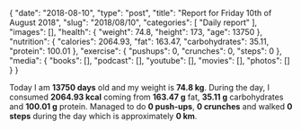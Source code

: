 {
    "date": "2018-08-10",
    "type": "post",
    "title": "Report for Friday 10th of August 2018",
    "slug": "2018\/08\/10",
    "categories": [
        "Daily report"
    ],
    "images": [],
    "health": {
        "weight": 74.8,
        "height": 173,
        "age": 13750
    },
    "nutrition": {
        "calories": 2064.93,
        "fat": 163.47,
        "carbohydrates": 35.11,
        "protein": 100.01
    },
    "exercise": {
        "pushups": 0,
        "crunches": 0,
        "steps": 0
    },
    "media": {
        "books": [],
        "podcast": [],
        "youtube": [],
        "movies": [],
        "photos": []
    }
}

Today I am <strong>13750 days</strong> old and my weight is <strong>74.8 kg</strong>. During the day, I consumed <strong>2064.93 kcal</strong> coming from <strong>163.47 g</strong> fat, <strong>35.11 g</strong> carbohydrates and <strong>100.01 g</strong> protein. Managed to do <strong>0 push-ups</strong>, <strong>0 crunches</strong> and walked <strong>0 steps</strong> during the day which is approximately <strong>0 km</strong>.